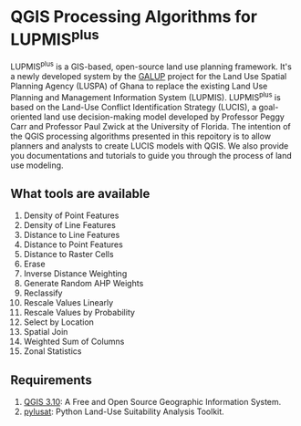 # QGIS Processing Algorithms for LUPMIS<sup>plus</sup>

LUPMIS<sup>plus</sup> is a GIS-based, open-source land use planning framework. It's a newly developed system by the [GALUP](http://galup.cersgis.org/) project for the Land Use Spatial Planning Agency (LUSPA) of Ghana to replace the existing Land Use Planning and Management Information System (LUPMIS). LUPMIS<sup>plus</sup> is based on the Land-Use Conflict Identification Strategy (LUCIS), a goal-oriented land use decision-making model developed by Professor Peggy Carr and Professor Paul Zwick at the University of Florida. The intention of the QGIS processing algorithms presented in this repoitory is to allow planners and analysts to create LUCIS models with QGIS. We also provide you documentations and tutorials to guide you through the process of land use modeling.

## What tools are available

1. Density of Point Features
2. Density of Line Features
3. Distance to Line Features
4. Distance to Point Features
5. Distance to Raster Cells
6. Erase
7. Inverse Distance Weighting
8. Generate Random AHP Weights
9. Reclassify
10. Rescale Values Linearly
11. Rescale Values by Probability
12. Select by Location
13. Spatial Join
14. Weighted Sum of Columns
15. Zonal Statistics

## Requirements

1. [QGIS 3.10](https://qgis.org/en/site/index.html): A Free and Open Source Geographic Information System.
2. [pylusat](https://github.com/ChangjieChen/pylusat): Python Land-Use Suitability Analysis Toolkit.
